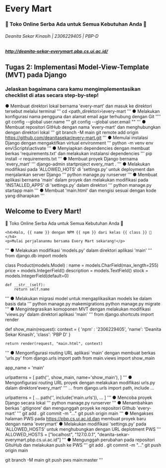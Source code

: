 # Every Mart
### <b>🛒 Toko Online Serba Ada untuk Semua Kebutuhan Anda 🛒</b>
###### Deanita Sekar Kinasih | 2306229405 | PBP-D
##### http://deanita-sekar-everymart.pbp.cs.ui.ac.id/

## Tugas 2: Implementasi Model-View-Template (MVT) pada Django
### Jelaskan bagaimana cara kamu mengimplementasikan checklist di atas secara step-by-step!
● Membuat direktori lokal bernama 'every-mart' dan masuk ke direktori tersebut melalui terminal
'''
cd <path_direktori>\every-mart
'''
● Melakukan konfigurasi nama pengguna dan alamat email agar terhubung dengan Git
''''
git config --global user.name "<NAME>"
git config --global user.email "<EMAIL>"
'''
● Membuat repositori GitHub dengan nama 'every-mart' dan menghubungkan dengan direktori lokal
'''
git branch -M main
git remote add origin https://github.com/deanitasekar/every-mart.git
'''
● Memulai instalasi Django dengan mengaktifkan virtual environment
'''
python -m venv env
env\Scripts\activate
'''
● Menyiapkan dependencies dengan membuat berkas 'requirements.txt' dan melakukan instalansi dependencies
'''
pip install -r requirements.txt
'''
● Membuat proyek Django bernama 'every_mart'
'''
django-admin startproject every_mart .
'''
● Melakukan modifikasi pada 'ALLOWED_HOTS' di 'settings.py' untuk deployment dan menjalankan server Django
'''
python manage.py runserver
'''
● Membuat aplikasi bernama 'main' dalam proyek dan melakukan modifikasi pada 'INSTALLED_APPS' di 'settings.py' dalam direktori
'''
python manage.py startapp main
'''
● Membuat 'main.html' dan mengisi sesuai dengan kode yang diharapkan
'''
<!DOCTYPE html>
<html lang="id">
<head>
    <meta charset="UTF-8">
    <meta name="viewport" content="width=device-width, initial-scale=1.0">
    <title>Every Mart - Toko Online Serba Ada</title>
</head>
<body>

<body>
    <h2>Welcome to Every Mart!</h2>
    <p>🛒 Toko Online Serba Ada untuk Semua Kebutuhan Anda 🛒</p>

    <h4>Halo, {{ name }} dengan NPM {{ npm }} dari kelas {{ class }} 👋</h4>
    <p>Mulai perjalananmu bersama Every Mart sekarang!</p> 
</body>
</html>
'''
● Melakukan modifikasi 'models.py' dalam direktori aplikasi 'main'
'''
from django.db import models

class Product(models.Model) :
    name = models.CharField(max_length=255)
    price = models.IntegerField()
    description = models.TextField()
    stock = models.IntegerField(default=0)

    def __str__(self):
        return self.name
'''
● Melakukan migrasi model untuk mengaplikasikan models ke dalam basis data
'''
python manage.py makemigrations
python manage.py migrate
'''
● Mengintegrasikan komoponen MVT dengan melakukan modifikasi 'views.py' dalam direktori aplikasi 'main'
''' 
from django.shortcuts import render

def show_main(request):
    context = {
        'npm' : '2306229405',
        'name': 'Deanita Sekar Kinasih',
        'class': 'PBP D'
    }

    return render(request, "main.html", context)
'''
● Mengonfigurasi routing URL aplikasi 'main' dengan membuat berkas 'urls.py'
from django.urls import path
from main.views import show_main

app_name = 'main'

urlpatterns = [
    path('', show_main, name='show_main'),
]
'''
● Mengonfigurasi routing URL proyek dengan melakukan modifikasi urls.py dalam direktore'every_mart'
'''
...
from django.urls import path, include
...

urlpatterns = [
    ...
    path('', include('main.urls')),
    ...
]
'''
● Mencoba proyek Django secara lokal
'''
python manage.py runserver
'''
● Menambahkan berkas '.gitignore' dan mengunggah proyek ke repositori Github 'every-mart'
'''
git add .
git commit -m "..."
git push origin main
'''
● Mengakses halaman PWS pada https://pbp.cs.ui.ac.id.dan membuat proyek baru dengan nama 'everymart'
● Melakukan modifikasi 'settings.py' pada 'ALLOWED_HOSTS' untuk menghubungkan dengan URL deplotment PWS
'''
ALLOWED_HOSTS = ["localhost", "127.0.0.1", "deanita-sekar-everymart.pbp.cs.ui.ac.id"]
'''
● Mengunggah perubahan pada repositori GituHub dan melakukan push ke PWS
'''
git add .
git commit -m "..."
git push origin main

git branch -M main
git push pws main:master
'''

